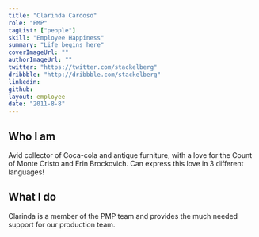 ```yaml
---
title: "Clarinda Cardoso"
role: "PMP"
tagList: ["people"]
skill: "Employee Happiness"
summary: "Life begins here"
coverImageUrl: ""
authorImageUrl: ""
twitter: "https://twitter.com/stackelberg"
dribbble: "http://dribbble.com/stackelberg"
linkedin: 
github: 
layout: employee
date: "2011-8-8"
---
```


## Who I am

Avid collector of Coca-cola and antique furniture, with a love for the Count of Monte Cristo and Erin Brockovich. Can express this love in 3 different languages!

## What I do

Clarinda is a member of the PMP team and provides the much needed support for our production team.